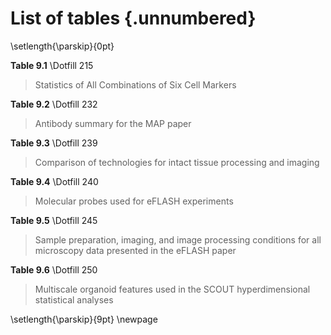 # List of tables {.unnumbered}

\setlength{\parskip}{0pt}

**Table 9.1** \Dotfill 215

> Statistics of All Combinations of Six Cell Markers

**Table 9.2** \Dotfill 232

> Antibody summary for the MAP paper

**Table 9.3** \Dotfill 239

> Comparison of technologies for intact tissue processing and imaging

**Table 9.4** \Dotfill 240

> Molecular probes used for eFLASH experiments

**Table 9.5** \Dotfill 245

> Sample preparation, imaging, and image processing conditions for all microscopy data presented in the eFLASH paper

**Table 9.6** \Dotfill 250

> Multiscale organoid features used in the SCOUT hyperdimensional statistical analyses

\setlength{\parskip}{9pt}
\newpage
